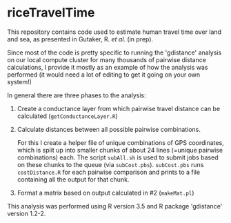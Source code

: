 # riceTravelTime

This repository contains code used to estimate human travel time over land and sea, as presented in Gutaker, R. *et al.* (in prep).

Since most of the code is pretty specific to running the 'gdistance' analysis on our local compute cluster for many thousands of pairwise distance calculations, I provide it mostly as an example of how the analysis was performed (it would need a lot of editing to get it going on your own system!)

In general there are three phases to the analysis:

1. Create a conductance layer from which pairwise travel distance can be calculated (`getConductanceLayer.R`)

2. Calculate distances between all possible pairwise combinations. 

   For this I create a helper file of unique combinations of GPS coordinates, which is split up into smaller chunks of about 24 lines (=unique pairwise combinations) each. The script `subAll.sh` is used to submit jobs based on these chunks to the queue (via `subCost.pbs`). `subCost.pbs` runs `costDistance.R` for each pairwise comparison and prints to a file containing all the output for that chunk.

3. Format a matrix based on output calculated in #2 (`makeMat.pl`)

This analysis was performed using R version 3.5 and R package 'gdistance' version 1.2-2.

